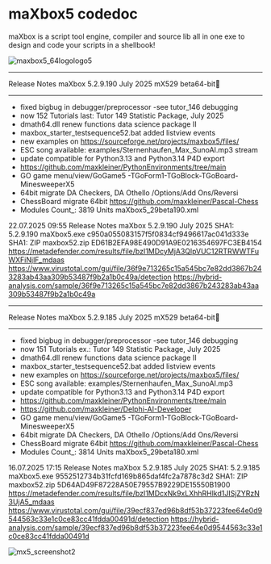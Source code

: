 # maXbox5 codedoc
maXbox is a script tool engine, compiler and source lib all in one exe to design and code your scripts in a shellbook!

![maxbox5_64logologo5](https://github.com/user-attachments/assets/f39ad1f4-3243-4104-ba45-5315b242e3e7)

*****************************************************************
Release Notes maXbox 5.2.9.190 July 2025 mX529 beta64-bit🐞
*****************************************************************
- fixed bigbug in debugger/preprocessor -see tutor_146 debugging
- now 152 Tutorials last: Tutor 149 Statistic Package, July 2025
- dmath64.dll renew functions data science package II
- maxbox_starter_testsequence52.bat added listview events
- new examples on https://sourceforge.net/projects/maxbox5/files/
- ESC song available: examples/Sternenhaufen_Max_SunoAI.mp3 stream
- update compatible for Python3.13 and Python3.14 P4D export
- https://github.com/maxkleiner/PythonEnvironments/tree/main
- GO game menu/view/GoGame5 -TGoForm1-TGoBlock-TGoBoard-MinesweeperX5
- 64bit migrate DA Checkers, DA Othello /Options/Add Ons/Reversi
- ChessBoard migrate 64bit https://github.com/maxkleiner/Pascal-Chess
- Modules Count_: 3819 Units maXbox5_29beta190.xml

22.07.2025 09:55
Release Notes maXbox 5.2.9.190 July 2025 
SHA1: 5.2.9.190 maXbox5.exe c950a055083157f5f0834cf9496617ac041d333e
SHA1: ZIP maxbox52.zip ED61B2EFA98E490D91A9E0216354697FC3EB4154 
https://metadefender.com/results/file/bzI1MDcyMjA3QlpVUC12RTRWWTFuWXFiNjlF_mdaas
https://www.virustotal.com/gui/file/36f9e713265c15a545bc7e82dd3867b243283ab43aa309b53487f9b2a1b0c49a/detection
https://hybrid-analysis.com/sample/36f9e713265c15a545bc7e82dd3867b243283ab43aa309b53487f9b2a1b0c49a


*****************************************************************
Release Notes maXbox 5.2.9.185 July 2025 mX529 beta64-bit🐞
*****************************************************************
- fixed bigbug in debugger/preprocessor -see tutor_146 debugging
- now 151 Tutorials ex.: Tutor 149 Statistic Package, July 2025
- dmath64.dll renew functions data science package II
- maxbox_starter_testsequence52.bat added listview events
- new examples on https://sourceforge.net/projects/maxbox5/files/
- ESC song available: examples/Sternenhaufen_Max_SunoAI.mp3
- update compatible for Python3.13 and Python3.14 P4D export
- https://github.com/maxkleiner/PythonEnvironments/tree/main
- https://github.com/maxkleiner/Delphi-AI-Developer
- GO game menu/view/GoGame5 -TGoForm1-TGoBlock-TGoBoard-MinesweeperX5
- 64bit migrate DA Checkers, DA Othello /Options/Add Ons/Reversi
- ChessBoard migrate 64bit https://github.com/maxkleiner/Pascal-Chess
- Modules Count_: 3814 Units maXbox5_29beta180.xml

16.07.2025 17:15
Release Notes maXbox 5.2.9.185 July 2025 
SHA1: 5.2.9.185 maXbox5.exe 9552512734b31fcfd169b865daf4fc2a7878c3d2
SHA1: ZIP maxbox52.zip 5D64AD49F87228A50E79557B9229DE15550B1900 
https://metadefender.com/results/file/bzI1MDcxNk9xLXhhRHlkd1JISjZYRzN3UjA5_mdaas
https://www.virustotal.com/gui/file/39ecf837ed96b8df53b37223fee64e0d9544563c33e1c0ce83cc41fdda00491d/detection
https://hybrid-analysis.com/sample/39ecf837ed96b8df53b37223fee64e0d9544563c33e1c0ce83cc41fdda00491d

![mx5_screenshot2](https://github.com/user-attachments/assets/7afbb643-5d5f-4001-ab98-e3be1c791b8f)

